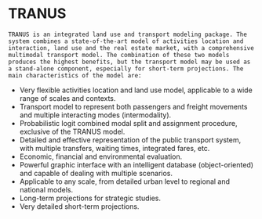 TRANUS
======

	TRANUS is an integrated land use and transport modeling package. The system combines a state-of-the-art model of activities location and interaction, land use and the real estate market, with a comprehensive multimodal transport model. The combination of these two models produces the highest benefits, but the transport model may be used as a stand-alone component, especially for short-term projections. The main characteristics of the model are:

- Very flexible activities location and land use model, applicable to a wide range of scales and contexts.
- Transport model to represent both passengers and freight movements and multiple interacting modes (intermodality).
- Probabilistic logit combined modal split and assignment procedure, exclusive of the TRANUS model.
- Detailed and effective representation of the public transport system, with multiple transfers, waiting times, integrated fares, etc.
- Economic, financial and environmental evaluation.
- Powerful graphic interface with an intelligent database (object-oriented) and capable of dealing with multiple scenarios.
- Applicable to any scale, from detailed urban level to regional and national models.
- Long-term projections for strategic studies.
- Very detailed short-term projections.
